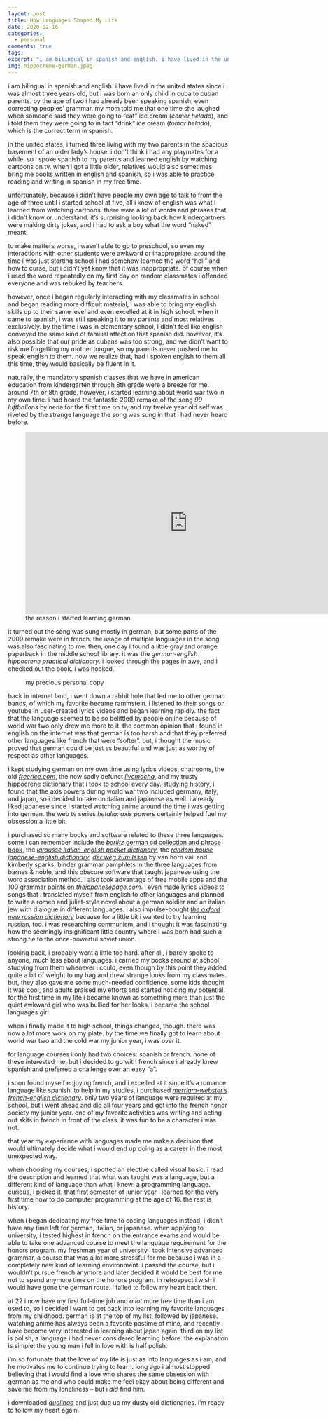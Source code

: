 ```yaml
---
layout: post
title: How Languages Shaped My Life
date: 2020-02-16
categories:
  - personal
comments: true
tags:
excerpt: "i am bilingual in spanish and english. i have lived in the united states since i was almost three years old, but i was born an only child in cuba to cuban parents. by the age of two i had already been speaking spanish, even correcting peoples' grammar. my mom told me that one time she laughed when someone said they were going to "eat" ice cream (comer helado), and i told them they were going to in fact "drink" ice cream (tomar helado), which is the correct term in spanish."
img: hippocrene-german.jpeg
---
```


<p>i am bilingual in spanish and english. i have lived in the united states since i was almost three years old, but i was born an only child in cuba to cuban parents. by the age of two i had already been speaking spanish, even correcting peoples’ grammar. my mom told me that one time she laughed when someone said they were going to “eat” ice cream (<em>comer helado</em>), and i told them they were going to in fact “drink” ice cream (<em>tomar helado</em>), which is the correct term in spanish.</p>

<p>in the united states, i turned three living with my two parents in the spacious basement of an older lady’s house. i don’t think i had any playmates for a while, so i spoke spanish to my parents and learned english by watching cartoons on tv. when i got a little older, relatives would also sometimes bring me books written in english and spanish, so i was able to practice reading and writing in spanish in my free time.</p>

<p>unfortunately, because i didn’t have people my own age to talk to from the age of three until i started school at five, all i knew of english was what i learned from watching cartoons. there were a lot of words and phrases that i didn’t know or understand. it’s surprising looking back how kindergartners were making dirty jokes, and i had to ask a boy what the word “naked” meant.</p>



<p>to make matters worse, i wasn’t able to go to preschool, so even my interactions with other students were awkward or inappropriate. around the time i was just starting school i had somehow learned the word “hell” and how to curse, but i didn’t yet know that it was inappropriate. of course when i used the word repeatedly on my first day on random classmates i offended everyone and was rebuked by teachers.</p>



<p>however, once i began regularly interacting with my classmates in school and began reading more difficult material, i was able to bring my english skills up to their same level and even excelled at it in high school. when it came to spanish, i was still speaking it to my parents and most relatives exclusively. by the time i was in elementary school, i didn’t feel like english conveyed the same kind of familial affection that spanish did. however, it’s also possible that our pride as cubans was too strong, and we didn’t want to risk me forgetting my mother tongue, so my parents never pushed me to speak english to them. now we realize that, had i spoken english to them all this time, they would basically be fluent in it.</p>



<p>naturally, the mandatory spanish classes that we have in american education from kindergarten through 8th grade were a breeze for me. around 7th or 8th grade, however, i started learning about world war two in my own time. i had heard the fantastic 2009 remake of the song <em>99 luftballons</em> by nena for the first time on tv, and my twelve year old self was riveted by the strange language the song was sung in that i had never heard before.</p>



<figure class="wp-block-embed is-type-rich is-provider-vimeo wp-block-embed-vimeo wp-embed-aspect-16-9 wp-has-aspect-ratio"><div class="wp-block-embed__wrapper">
<div class="jetpack-video-wrapper"><div class="embed-vimeo"><iframe title="Nena - 99 Luftballons 2009 (HD)" src="https://player.vimeo.com/video/98751292?dnt=1&amp;app_id=122963" allow="autoplay; fullscreen" allowfullscreen="" data-ratio="0.5629228687415426" data-width="739" data-height="416" style="display: block; margin: 0px; width: 739px; height: 416px;" frameborder="0"></iframe></div></div>
</div><figcaption>the reason i started learning german</figcaption></figure>



<p>it turned out the song was sung mostly in german, but some parts of the 2009 remake were in french. the usage of multiple languages in the song was also fascinating to me. then, one day i found a little gray and orange paperback in the middle school library. it was the <em>german-english hippocrene practical dictionary</em>. i looked through the pages in awe, and i checked out the book. i was hooked.</p>



<figure class="wp-block-image size-large"><img src="https://raw.githubusercontent.com/cozymaus/img/master/hippocrene-german.jpeg" alt=""><figcaption>my precious personal copy</figcaption></figure>



<p>back in internet land, i went down a rabbit hole that led me to other german bands, of which my favorite became rammstein. i listened to their songs on youtube in user-created lyrics videos and began learning rapidly. the fact that the language seemed to be so belittled by people online because of world war two only drew me more to it. the common opinion that i found in english on the internet was that german is too harsh and that they preferred other languages like french that were “softer”. but, i thought the music proved that german could be just as beautiful and was just as worthy of respect as other languages.</p>



<p>i kept studying german on my own time using lyrics videos, chatrooms, the old<em> <a href="https://freerice.com/" target="_blank" rel="noreferrer noopener" aria-label="freerice.com (opens in a new tab)">freerice.com</a></em>, the now sadly defunct <em><a href="https://en.wikipedia.org/wiki/Livemocha" target="_blank" rel="noreferrer noopener" aria-label="livemocha (opens in a new tab)">livemocha</a></em>, and my trusty hippocrene dictionary that i took to school every day. studying history, i found that the axis powers during world war two included germany, italy, and japan, so i decided to take on italian and japanese as well. i already liked japanese since i started watching anime around the time i was getting into german. the web tv series <em>hetalia: axis powers</em> certainly helped fuel my obsession a little bit.</p>



<p>i purchased so many books and software related to these three languages. some i can remember include the <a rel="noreferrer noopener" aria-label="berlitz german cd collection and phrase book (opens in a new tab)" href="https://www.amazon.com/Berlitz-German-Phrase-Book-English/dp/B007SRVY30/ref=pd_sbs_14_4/134-4348412-0061249?_encoding=UTF8&amp;pd_rd_i=B007SRVY30&amp;pd_rd_r=458a564c-43be-4b9a-aef9-46591f137b10&amp;pd_rd_w=BY2wf&amp;pd_rd_wg=M5AXT&amp;pf_rd_p=7cd8f929-4345-4bf2-a554-7d7588b3dd5f&amp;pf_rd_r=YH7ZSM3N36G3KRM1MD2E&amp;psc=1&amp;refRID=YH7ZSM3N36G3KRM1MD2E" target="_blank"><em>berlitz</em> german cd collection and phrase book</a>, the <em><a rel="noreferrer noopener" aria-label="larousse italian-english pocket dictionary (opens in a new tab)" href="https://www.amazon.com/Larousse-Pocket-Dictionary-Italian-English-English-Italian/dp/203541007X/ref=sr_1_3?keywords=larousse+italian&amp;qid=1581902272&amp;s=books&amp;sr=1-3" target="_blank">larousse italian-english pocket dictionary</a></em>, the <em><a rel="noreferrer noopener" aria-label="random house japanese-english dictionary (opens in a new tab)" href="https://www.amazon.com/Random-House-Japanese-English-English-Japanese-Dictionary-dp-034540548X/dp/034540548X/ref=mt_mass_market_paperback?_encoding=UTF8&amp;me=&amp;qid=1581902563" target="_blank">random house japanese-english dictionary</a></em>, <em><a rel="noreferrer noopener" aria-label="der weg zum lesen (opens in a new tab)" href="https://www.amazon.com/Weg-Zum-Lesen-Kimberly-Sparks/dp/0155951521/ref=sr_1_2?keywords=der+weg+zum+lesen&amp;qid=1581902664&amp;s=books&amp;sr=1-2" target="_blank">der weg zum lesen</a></em> by van horn vail and kimberly sparks, binder grammar pamphlets in the three languages from barnes &amp; noble, and this obscure software that taught japanese using the word association method. i also took advantage of free mobile apps and the <a rel="noreferrer noopener" aria-label="100 grammar points on thejapanesepage.com (opens in a new tab)" href="https://www.thejapanesepage.com/100-grammar-points/" target="_blank">100 grammar points on <em>thejapanesepage.com</em></a>. i even made lyrics videos to songs that i translated myself from english to other languages and planned to write a romeo and juliet-style novel about a german soldier and an italian jew with dialogue in different languages. i also impulse-bought <em><a rel="noreferrer noopener" href="https://www.amazon.com/Oxford-New-Russian-Dictionary-Essential/dp/0425216721/ref=sr_1_5?crid=2T1H814RCYQU9&amp;keywords=oxford+russian+dictionary&amp;qid=1581902808&amp;s=books&amp;sprefix=oxford+russian+%2Cstripbooks%2C179&amp;sr=1-5" target="_blank">the oxford new russian dictionary</a></em> because for a little bit i wanted to try learning russian, too. i was researching communism, and i thought it was fascinating how the seemingly insignificant little country where i was born had such a strong tie to the once-powerful soviet union.</p>



<p>looking back, i probably went a little too hard. after all, i barely spoke to anyone, much less about languages. i carried my books around at school, studying from them whenever i could, even though by this point they added quite a bit of weight to my bag and drew strange looks from my classmates. but, they also gave me some much-needed confidence. some kids thought it was cool, and adults praised my efforts and started noticing my potential. for the first time in my life i became known as something more than just the quiet awkward girl who was bullied for her looks. i became the school languages girl.</p>



<p>when i finally made it to high school, things changed, though. there was now a lot more work on my plate. by the time we finally got to learn about world war two and the cold war my junior year, i was over it. </p>



<p>for language courses i only had two choices: spanish or french. none of these interested me, but i decided to go with french since i already knew spanish and preferred a challenge over an easy “a”.</p>



<p>i soon found myself enjoying french, and i excelled at it since it’s a romance language like spanish. to help in my studies, i purchased <em><a rel="noreferrer noopener" aria-label="merriam-webster's french-english dictionary (opens in a new tab)" href="https://www.amazon.com/Merriam-Websters-French-English-Dictionary-paperback-English/dp/0877799172/ref=sr_1_2?keywords=merriam-webster%27s+french&amp;qid=1581902873&amp;s=books&amp;sr=1-2" target="_blank">merriam-webster’s french-english dictionary</a></em>. only two years of language were required at my school, but i went ahead and did all four years and got into the french honor society my junior year. one of my favorite activities was writing and acting out skits in french in front of the class. it was fun to be a character i was not.</p>



<p>that year my experience with languages made me make a decision that would ultimately decide what i would end up doing as a career in the most unexpected way.</p>



<p>when choosing my courses, i spotted an elective called visual basic. i read the description and learned that what was taught was a language, but a different kind of language than what i knew: a programming language. curious, i picked it. that first semester of junior year i learned for the very first time how to do computer programming at the age of 16. the rest is history.</p>



<p>when i began dedicating my free time to coding languages instead, i didn’t have any time left for german, italian, or japanese. when applying to university, i tested highest in french on the entrance exams and would be able to take one advanced course to meet the language requirement for the honors program. my freshman year of university i took intensive advanced grammar, a course that was a lot more stressful for me because i was in a completely new kind of learning environment. i passed the course, but i wouldn’t pursue french anymore and later decided it would be best for me not to spend anymore time on the honors program. in retrospect i wish i would have gone the german route. i failed to follow my heart back then.</p>



<p>at 22 i now have my first full-time job and <em>a lot</em> more free time than i am used to, so i decided i want to get back into learning my favorite languages from my childhood. german is at the top of my list, followed by japanese. watching anime has always been a favorite pastime of mine, and recently i have become very interested in learning about japan again. third on my list is polish, a language i had never considered learning before. the explanation is simple: the young man i fell in love with is half polish.</p>



<p>i’m so fortunate that the love of my life is just as into languages as i am, and he motivates me to continue trying to learn. long ago i almost stopped believing that i would find a love who shares the same obsession with german as me and who could make me feel okay about being different and save me from my loneliness – but i <em>did</em> find him.</p>



<p>i downloaded <em><a href="https://www.duolingo.com/" target="_blank" rel="noreferrer noopener" aria-label="duolingo (opens in a new tab)">duolingo</a></em> and just dug up my dusty old dictionaries. i’m ready to follow my heart again.</p>
